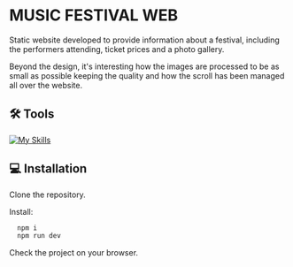 
# MUSIC FESTIVAL WEB


Static website developed to provide information about a festival, including the performers attending, ticket prices and a photo gallery.

Beyond the design, it's interesting how the images are processed to be as small as possible keeping the quality and how the scroll has been managed all over the website.


## 🛠 Tools


[![My Skills](https://skillicons.dev/icons?i=js,html,css,gulp,git)](https://skillicons.dev)
## 💻 Installation

Clone the repository.

Install:

```bash
  npm i
  npm run dev
```
Check the project on your browser.
    
